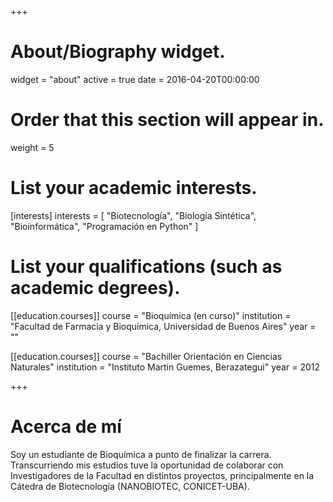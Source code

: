 +++
# About/Biography widget.
widget = "about"
active = true
date = 2016-04-20T00:00:00

# Order that this section will appear in.
weight = 5

# List your academic interests.
[interests]
  interests = [
    "Biotecnología",
    "Biología Sintética",
    "Bioinformática",
    "Programación en Python"
  ]

# List your qualifications (such as academic degrees).
[[education.courses]]
  course = "Bioquímica (en curso)"
  institution = "Facultad de Farmacia y Bioquímica, Universidad de Buenos Aires"
  year = ""

[[education.courses]]
  course = "Bachiller Orientación en Ciencias Naturales"
  institution = "Instituto Martin Guemes, Berazategui"
  year = 2012

+++

# Acerca de mí

Soy un estudiante de Bioquímica a punto de finalizar la carrera. Transcurriendo mis estudios tuve la oportunidad de colaborar con Investigadores de la Facultad en distintos proyectos, principalmente en la Cátedra de Biotecnología (NANOBIOTEC, CONICET-UBA).

